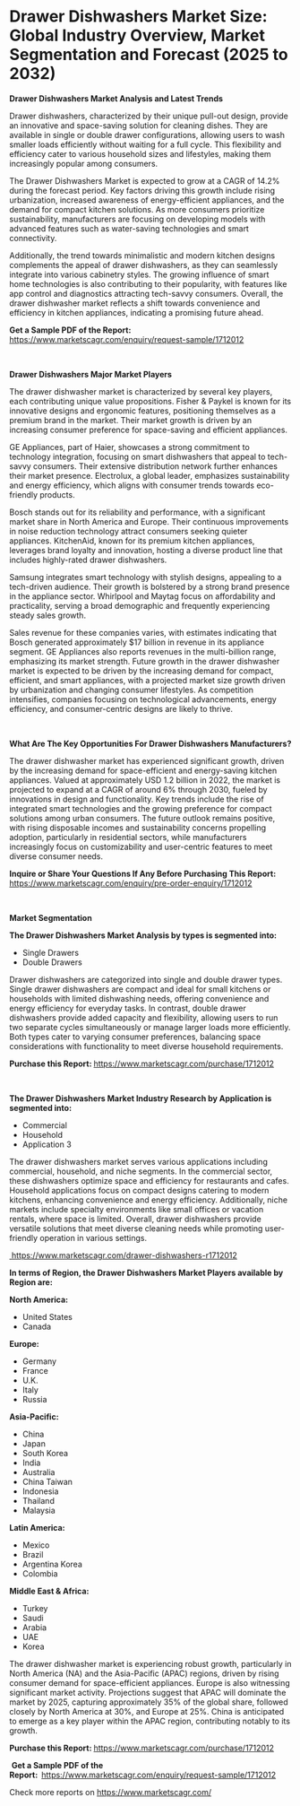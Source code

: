 <p><h1>Drawer Dishwashers Market Size: Global Industry Overview, Market Segmentation and Forecast (2025 to 2032)</h1></p><p><strong>Drawer Dishwashers Market Analysis and Latest Trends</strong></p>
<p><p>Drawer dishwashers, characterized by their unique pull-out design, provide an innovative and space-saving solution for cleaning dishes. They are available in single or double drawer configurations, allowing users to wash smaller loads efficiently without waiting for a full cycle. This flexibility and efficiency cater to various household sizes and lifestyles, making them increasingly popular among consumers.</p><p>The Drawer Dishwashers Market is expected to grow at a CAGR of 14.2% during the forecast period. Key factors driving this growth include rising urbanization, increased awareness of energy-efficient appliances, and the demand for compact kitchen solutions. As more consumers prioritize sustainability, manufacturers are focusing on developing models with advanced features such as water-saving technologies and smart connectivity.</p><p>Additionally, the trend towards minimalistic and modern kitchen designs complements the appeal of drawer dishwashers, as they can seamlessly integrate into various cabinetry styles. The growing influence of smart home technologies is also contributing to their popularity, with features like app control and diagnostics attracting tech-savvy consumers. Overall, the drawer dishwasher market reflects a shift towards convenience and efficiency in kitchen appliances, indicating a promising future ahead.</p></p>
<p><strong>Get a Sample PDF of the Report:&nbsp;</strong> <a href="https://www.marketscagr.com/enquiry/request-sample/1712012?utm_campaign=2320&utm_medium=2&utm_source=Github&utm_content=ia&utm_term=23022025&utm_id=drawer-dishwashers">https://www.marketscagr.com/enquiry/request-sample/1712012</a></p>
<p>&nbsp;</p>
<p><strong>Drawer Dishwashers Major Market Players</strong></p>
<p><p>The drawer dishwasher market is characterized by several key players, each contributing unique value propositions. Fisher & Paykel is known for its innovative designs and ergonomic features, positioning themselves as a premium brand in the market. Their market growth is driven by an increasing consumer preference for space-saving and efficient appliances.</p><p>GE Appliances, part of Haier, showcases a strong commitment to technology integration, focusing on smart dishwashers that appeal to tech-savvy consumers. Their extensive distribution network further enhances their market presence. Electrolux, a global leader, emphasizes sustainability and energy efficiency, which aligns with consumer trends towards eco-friendly products.</p><p>Bosch stands out for its reliability and performance, with a significant market share in North America and Europe. Their continuous improvements in noise reduction technology attract consumers seeking quieter appliances. KitchenAid, known for its premium kitchen appliances, leverages brand loyalty and innovation, hosting a diverse product line that includes highly-rated drawer dishwashers.</p><p>Samsung integrates smart technology with stylish designs, appealing to a tech-driven audience. Their growth is bolstered by a strong brand presence in the appliance sector. Whirlpool and Maytag focus on affordability and practicality, serving a broad demographic and frequently experiencing steady sales growth.</p><p>Sales revenue for these companies varies, with estimates indicating that Bosch generated approximately $17 billion in revenue in its appliance segment. GE Appliances also reports revenues in the multi-billion range, emphasizing its market strength. Future growth in the drawer dishwasher market is expected to be driven by the increasing demand for compact, efficient, and smart appliances, with a projected market size growth driven by urbanization and changing consumer lifestyles. As competition intensifies, companies focusing on technological advancements, energy efficiency, and consumer-centric designs are likely to thrive.</p></p>
<p>&nbsp;</p>
<p><strong>What Are The Key Opportunities For Drawer Dishwashers Manufacturers?</strong></p>
<p><p>The drawer dishwasher market has experienced significant growth, driven by the increasing demand for space-efficient and energy-saving kitchen appliances. Valued at approximately USD 1.2 billion in 2022, the market is projected to expand at a CAGR of around 6% through 2030, fueled by innovations in design and functionality. Key trends include the rise of integrated smart technologies and the growing preference for compact solutions among urban consumers. The future outlook remains positive, with rising disposable incomes and sustainability concerns propelling adoption, particularly in residential sectors, while manufacturers increasingly focus on customizability and user-centric features to meet diverse consumer needs.</p></p>
<p><strong>Inquire or Share Your Questions If Any Before Purchasing This Report:</strong> <a href="https://www.marketscagr.com/enquiry/pre-order-enquiry/1712012?utm_campaign=2320&utm_medium=2&utm_source=Github&utm_content=ia&utm_term=23022025&utm_id=drawer-dishwashers">https://www.marketscagr.com/enquiry/pre-order-enquiry/1712012</a></p>
<p>&nbsp;</p>
<p><strong>Market Segmentation</strong></p>
<p><strong>The Drawer Dishwashers Market Analysis by types is segmented into:</strong></p>
<p><ul><li>Single Drawers</li><li>Double Drawers</li></ul></p>
<p><p>Drawer dishwashers are categorized into single and double drawer types. Single drawer dishwashers are compact and ideal for small kitchens or households with limited dishwashing needs, offering convenience and energy efficiency for everyday tasks. In contrast, double drawer dishwashers provide added capacity and flexibility, allowing users to run two separate cycles simultaneously or manage larger loads more efficiently. Both types cater to varying consumer preferences, balancing space considerations with functionality to meet diverse household requirements.</p></p>
<p><strong>Purchase this Report:&nbsp;</strong><a href="https://www.marketscagr.com/purchase/1712012?utm_campaign=2320&utm_medium=2&utm_source=Github&utm_content=ia&utm_term=23022025&utm_id=drawer-dishwashers">https://www.marketscagr.com/purchase/1712012</a></p>
<p>&nbsp;</p>
<p><strong>The Drawer Dishwashers Market Industry Research by Application is segmented into:</strong></p>
<p><ul><li>Commercial</li><li>Household</li><li>Application 3</li></ul></p>
<p><p>The drawer dishwashers market serves various applications including commercial, household, and niche segments. In the commercial sector, these dishwashers optimize space and efficiency for restaurants and cafes. Household applications focus on compact designs catering to modern kitchens, enhancing convenience and energy efficiency. Additionally, niche markets include specialty environments like small offices or vacation rentals, where space is limited. Overall, drawer dishwashers provide versatile solutions that meet diverse cleaning needs while promoting user-friendly operation in various settings.</p></p>
<p><a href="https://www.marketscagr.com/drawer-dishwashers-r1712012?utm_campaign=2320&utm_medium=2&utm_source=Github&utm_content=ia&utm_term=23022025&utm_id=drawer-dishwashers">&nbsp;https://www.marketscagr.com/drawer-dishwashers-r1712012</a></p>
<p><strong>In terms of Region, the Drawer Dishwashers Market Players available by Region are:</strong></p>
<p>
    <p> <strong> North America: </strong>
        <ul>
            <li>United States</li>
            <li>Canada</li>
        </ul>
        </p> 
    <p> <strong> Europe: </strong>
        <ul>
            <li>Germany</li>
            <li>France</li>
            <li>U.K.</li>
            <li>Italy</li>
            <li>Russia</li>
        </ul>
        </p> 
    <p> <strong> Asia-Pacific: </strong>
        <ul>
            <li>China</li>
            <li>Japan</li>
            <li>South Korea</li>
            <li>India</li>
            <li>Australia</li>
            <li>China Taiwan</li>
            <li>Indonesia</li>
            <li>Thailand</li>
            <li>Malaysia</li>
        </ul>
        </p> 
    <p> <strong> Latin America: </strong>
        <ul>
            <li>Mexico</li>
            <li>Brazil</li>
            <li>Argentina Korea</li>
            <li>Colombia</li>
        </ul>
        </p> 
    <p> <strong> Middle East & Africa: </strong>
        <ul>
            <li>Turkey</li>
            <li>Saudi</li>
            <li>Arabia</li>
            <li>UAE</li>
            <li>Korea</li>
        </ul>
    </p>
    </p>
<p><p>The drawer dishwasher market is experiencing robust growth, particularly in North America (NA) and the Asia-Pacific (APAC) regions, driven by rising consumer demand for space-efficient appliances. Europe is also witnessing significant market activity. Projections suggest that APAC will dominate the market by 2025, capturing approximately 35% of the global share, followed closely by North America at 30%, and Europe at 25%. China is anticipated to emerge as a key player within the APAC region, contributing notably to its growth.</p></p>
<p><strong>Purchase this Report: </strong><a href="https://www.marketscagr.com/purchase/1712012?utm_campaign=2320&utm_medium=2&utm_source=Github&utm_content=ia&utm_term=23022025&utm_id=drawer-dishwashers">https://www.marketscagr.com/purchase/1712012</a></p>
<p>&nbsp;<strong>Get a Sample PDF of the Report:&nbsp;&nbsp;</strong><a href="https://www.marketscagr.com/enquiry/request-sample/1712012?utm_campaign=2320&utm_medium=2&utm_source=Github&utm_content=ia&utm_term=23022025&utm_id=drawer-dishwashers">https://www.marketscagr.com/enquiry/request-sample/1712012</a></p>
<p><strong></strong></p>
<p>Check more reports on <a href="https://www.marketscagr.com/?utm_campaign=2320&utm_medium=2&utm_source=Github&utm_content=ia&utm_term=23022025&utm_id=drawer-dishwashers">https://www.marketscagr.com/</a></p>